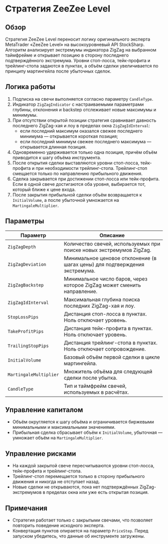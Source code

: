 # Стратегия ZeeZee Level

## Обзор

Стратегия ZeeZee Level переносит логику оригинального эксперта MetaTrader «ZeeZee Level» на высокоуровневый API StockSharp. Алгоритм анализирует экстремумы индикатора ZigZag на выбранном таймфрейме и открывает позицию в сторону последнего подтверждённого экстремума. Уровни стоп-лосса, тейк-профита и трейлинг-стопа задаются в пунктах, а объём сделки увеличивается по принципу мартингейла после убыточных сделок.

## Логика работы

1. Подписка на свечи выполняется согласно параметру `CandleType`.
2. Индикатор `ZigZagIndicator` с настраиваемыми параметрами глубины, отклонения и backstep отслеживает новые максимумы и минимумы.
3. При отсутствии открытой позиции стратегия сравнивает давность последнего ZigZag-хая и лоу в пределах окна `ZigZagIdInterval`:
   - если последний максимум оказался свежее последнего минимума — открывается короткая позиция;
   - если последний минимум свежее последнего максимума — открывается длинная позиция.
4. Одновременно удерживается только одна позиция, причём объём приводится к шагу объёма инструмента.
5. После открытия сделки выставляются уровни стоп-лосса, тейк-профита и при необходимости трейлинг-стопа. Трейлинг-стоп смещается только по направлению прибыльного движения.
6. Сделка закрывается при достижении стоп-лосса или тейк-профита. Если в одной свече достигаются оба уровня, выбирается тот, который ближе к цене входа.
7. После закрытия прибыльной сделки объём возвращается к `InitialVolume`, а после убыточной умножается на `MartingaleMultiplier`.

## Параметры

| Параметр | Описание |
|----------|----------|
| `ZigZagDepth` | Количество свечей, используемых при поиске новых экстремумов ZigZag. |
| `ZigZagDeviation` | Минимальное ценовое отклонение (в шагах цены) для подтверждения экстремума. |
| `ZigZagBackstep` | Минимальное число баров, через которое ZigZag может сменить направление. |
| `ZigZagIdInterval` | Максимальная глубина поиска последних ZigZag-хая и лоу. |
| `StopLossPips` | Дистанция стоп-лосса в пунктах. Ноль отключает уровень. |
| `TakeProfitPips` | Дистанция тейк-профита в пунктах. Ноль отключает уровень. |
| `TrailingStopPips` | Дистанция трейлинг-стопа в пунктах. Ноль отключает сопровождение. |
| `InitialVolume` | Базовый объём первой сделки в цикле мартингейла. |
| `MartingaleMultiplier` | Множитель объёма для следующей сделки после убытка. |
| `CandleType` | Тип и таймфрейм свечей, используемых в расчётах. |

## Управление капиталом

- Объём округляется к шагу объёма и ограничивается биржевыми минимальными и максимальными значениями.
- Прибыльная сделка сбрасывает объём к `InitialVolume`, убыточная — умножает объём на `MartingaleMultiplier`.

## Управление рисками

- На каждой закрытой свече пересчитываются уровни стоп-лосса, тейк-профита и трейлинг-стопа.
- Трейлинг-стоп перемещается только в сторону прибыльного движения и никогда не отступает назад.
- Новые сделки не открываются, пока нет подтверждённых ZigZag-экстремумов в пределах окна или уже есть открытая позиция.

## Примечания

- Стратегия работает только с закрытыми свечами, что позволяет повторить поведение исходного эксперта.
- Конвертация пунктов опирается на параметр `PriceStep`. Перед запуском убедитесь, что данные об инструменте загружены.
